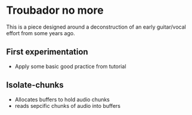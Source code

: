 # Troubador no more

This is a piece designed around a deconstruction of an early guitar/vocal effort from some years ago.

## First experimentation

- Apply some basic good practice from tutorial

## Isolate-chunks

- Allocates buffers to hold audio chunks
- reads sepcific chunks of audio into buffers
